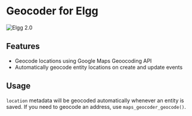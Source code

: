 Geocoder for Elgg
=================
![Elgg 2.0](https://img.shields.io/badge/Elgg-2.0.x-orange.svg?style=flat-square)

## Features

 * Geocode locations using Google Maps Geoocoding API
 * Automatically geocode entity locations on create and update events

## Usage

`location` metadata will be geocoded automatically whenever an entity is saved.
If you need to geocode an address, use `maps_geocoder_geocode()`.